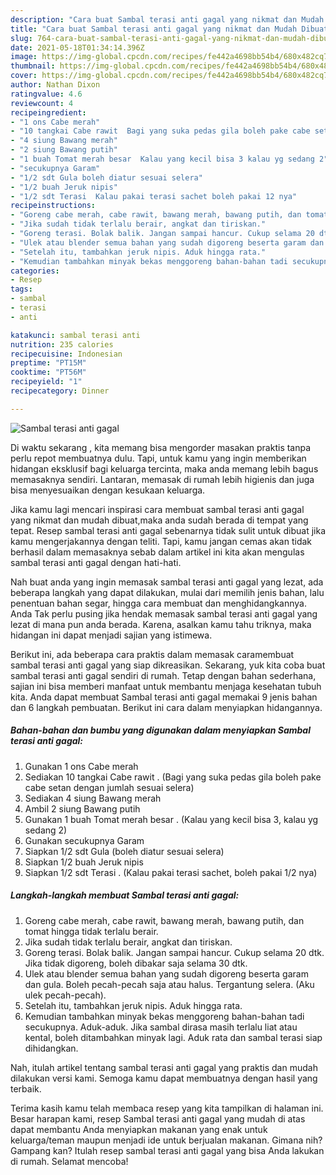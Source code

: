 ```yaml
---
description: "Cara buat Sambal terasi anti gagal yang nikmat dan Mudah Dibuat"
title: "Cara buat Sambal terasi anti gagal yang nikmat dan Mudah Dibuat"
slug: 764-cara-buat-sambal-terasi-anti-gagal-yang-nikmat-dan-mudah-dibuat
date: 2021-05-18T01:34:14.396Z
image: https://img-global.cpcdn.com/recipes/fe442a4698bb54b4/680x482cq70/sambal-terasi-anti-gagal-foto-resep-utama.jpg
thumbnail: https://img-global.cpcdn.com/recipes/fe442a4698bb54b4/680x482cq70/sambal-terasi-anti-gagal-foto-resep-utama.jpg
cover: https://img-global.cpcdn.com/recipes/fe442a4698bb54b4/680x482cq70/sambal-terasi-anti-gagal-foto-resep-utama.jpg
author: Nathan Dixon
ratingvalue: 4.6
reviewcount: 4
recipeingredient:
- "1 ons Cabe merah"
- "10 tangkai Cabe rawit  Bagi yang suka pedas gila boleh pake cabe setan dengan jumlah sesuai selera"
- "4 siung Bawang merah"
- "2 siung Bawang putih"
- "1 buah Tomat merah besar  Kalau yang kecil bisa 3 kalau yg sedang 2"
- "secukupnya Garam"
- "1/2 sdt Gula boleh diatur sesuai selera"
- "1/2 buah Jeruk nipis"
- "1/2 sdt Terasi  Kalau pakai terasi sachet boleh pakai 12 nya"
recipeinstructions:
- "Goreng cabe merah, cabe rawit, bawang merah, bawang putih, dan tomat hingga tidak terlalu berair."
- "Jika sudah tidak terlalu berair, angkat dan tiriskan."
- "Goreng terasi. Bolak balik. Jangan sampai hancur. Cukup selama 20 dtk. Jika tidak digoreng, boleh dibakar saja selama 30 dtk."
- "Ulek atau blender semua bahan yang sudah digoreng beserta garam dan gula. Boleh pecah-pecah saja atau halus. Tergantung selera. (Aku ulek pecah-pecah)."
- "Setelah itu, tambahkan jeruk nipis. Aduk hingga rata."
- "Kemudian tambahkan minyak bekas menggoreng bahan-bahan tadi secukupnya. Aduk-aduk. Jika sambal dirasa masih terlalu liat atau kental, boleh ditambahkan minyak lagi. Aduk rata dan sambal terasi siap dihidangkan."
categories:
- Resep
tags:
- sambal
- terasi
- anti

katakunci: sambal terasi anti 
nutrition: 235 calories
recipecuisine: Indonesian
preptime: "PT15M"
cooktime: "PT56M"
recipeyield: "1"
recipecategory: Dinner

---
```



![Sambal terasi anti gagal](https://img-global.cpcdn.com/recipes/fe442a4698bb54b4/680x482cq70/sambal-terasi-anti-gagal-foto-resep-utama.jpg)

Di waktu  sekarang , kita memang bisa mengorder masakan praktis tanpa perlu repot membuatnya dulu. Tapi, untuk kamu yang ingin memberikan hidangan eksklusif bagi keluarga tercinta, maka anda memang lebih bagus memasaknya sendiri. Lantaran, memasak di rumah lebih higienis dan juga bisa menyesuaikan dengan kesukaan keluarga.

Jika kamu lagi mencari inspirasi cara membuat sambal terasi anti gagal yang nikmat dan mudah dibuat,maka anda sudah berada di tempat yang tepat. Resep sambal terasi anti gagal  sebenarnya tidak sulit untuk dibuat jika kamu mengerjakannya dengan teliti. Tapi, kamu jangan cemas akan tidak berhasil dalam memasaknya 
sebab dalam artikel ini kita akan mengulas sambal terasi anti gagal dengan hati-hati.  



Nah buat anda yang ingin memasak sambal terasi anti gagal yang lezat, ada beberapa langkah yang dapat dilakukan, mulai dari memilih jenis bahan, lalu penentuan bahan segar, hingga cara membuat dan menghidangkannya. Anda Tak perlu pusing jika hendak memasak sambal terasi anti gagal yang lezat di mana pun anda berada. Karena, asalkan kamu  tahu triknya, maka hidangan ini dapat menjadi sajian yang istimewa.

Berikut ini, ada beberapa cara praktis  dalam memasak caramembuat sambal terasi anti gagal yang siap dikreasikan. Sekarang, yuk kita coba buat sambal terasi anti gagal sendiri di rumah. Tetap dengan bahan sederhana, sajian ini bisa memberi manfaat untuk membantu menjaga kesehatan tubuh kita. Anda dapat membuat Sambal terasi anti gagal memakai 9 jenis bahan dan 6 langkah pembuatan. Berikut ini cara dalam menyiapkan hidangannya.

<!--inarticleads1-->

##### Bahan-bahan dan bumbu yang digunakan dalam menyiapkan Sambal terasi anti gagal:

1. Gunakan 1 ons Cabe merah
1. Sediakan 10 tangkai Cabe rawit . (Bagi yang suka pedas gila boleh pake cabe setan dengan jumlah sesuai selera)
1. Sediakan 4 siung Bawang merah
1. Ambil 2 siung Bawang putih
1. Gunakan 1 buah Tomat merah besar . (Kalau yang kecil bisa 3, kalau yg sedang 2)
1. Gunakan secukupnya Garam
1. Siapkan 1/2 sdt Gula (boleh diatur sesuai selera)
1. Siapkan 1/2 buah Jeruk nipis
1. Siapkan 1/2 sdt Terasi . (Kalau pakai terasi sachet, boleh pakai 1/2 nya)




<!--inarticleads2-->

##### Langkah-langkah membuat Sambal terasi anti gagal:

1. Goreng cabe merah, cabe rawit, bawang merah, bawang putih, dan tomat hingga tidak terlalu berair.
1. Jika sudah tidak terlalu berair, angkat dan tiriskan.
1. Goreng terasi. Bolak balik. Jangan sampai hancur. Cukup selama 20 dtk. Jika tidak digoreng, boleh dibakar saja selama 30 dtk.
1. Ulek atau blender semua bahan yang sudah digoreng beserta garam dan gula. Boleh pecah-pecah saja atau halus. Tergantung selera. (Aku ulek pecah-pecah).
1. Setelah itu, tambahkan jeruk nipis. Aduk hingga rata.
1. Kemudian tambahkan minyak bekas menggoreng bahan-bahan tadi secukupnya. Aduk-aduk. Jika sambal dirasa masih terlalu liat atau kental, boleh ditambahkan minyak lagi. Aduk rata dan sambal terasi siap dihidangkan.




Nah, itulah artikel tentang  sambal terasi anti gagal  yang praktis dan mudah dilakukan versi kami. Semoga kamu dapat membuatnya dengan hasil yang terbaik. 

Terima kasih kamu telah membaca resep yang kita tampilkan di halaman ini. Besar harapan kami, resep  Sambal terasi anti gagal yang mudah di atas dapat membantu Anda menyiapkan makanan yang enak untuk keluarga/teman maupun menjadi ide untuk berjualan makanan. Gimana nih? Gampang kan? Itulah resep sambal terasi anti gagal yang bisa Anda lakukan di rumah. Selamat mencoba!

